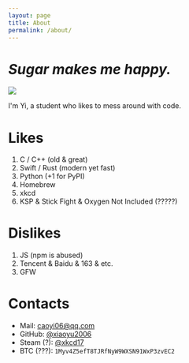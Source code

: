 ```yaml
---
layout: page
title: About
permalink: /about/
---
```


# *Sugar makes me happy.*

<img src="https://github-readme-stats.vercel.app/api?username=xiaoyu2006&show_icons=true&icon_color=0366d6&text_color=24292e&bg_color=ffffff&hide_title=false&count_private=true" />

I'm Yi, a student who likes to mess around with code.


# Likes

1. C / C++ (old & great)
2. Swift / Rust (modern yet fast)
3. Python (+1 for PyPI)
4. Homebrew
5. xkcd
6. KSP & Stick Fight & Oxygen Not Included (?????)

# Dislikes

1. JS (npm is abused)
2. Tencent & Baidu & 163 & etc.
3. GFW

# Contacts

- Mail: [caoyi06@qq.com](mailto:caoyi06@qq.com)
- GitHub: [@xiaoyu2006](https://github.com/xiaoyu2006)
- Steam (?): [@xkcd17](https://steamcommunity.com/id/xiaoyu2006)
- BTC (???): `1Myv4Z5efT8TJRfNyW9WXSN91WxP3zvEC2`
